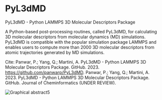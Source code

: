 # PyL3dMD
PyL3dMD - Python LAMMPS 3D Molecular Descriptors Package

A Python-based post-processing routines, called PyL3dMD, for calculating 3D molecular descriptors from molecular dynamics (MD) simulations. PyL3dMD is compatible with the popular simulation package LAMMPS and enables users to compute more than 2000 3D molecular descriptors from atomic trajectories generated by MD simulations.

Cite:
Panwar, P.; Yang, Q.; Martini, A. PyL3dMD - Python LAMMPS 3D Molecular Descriptors Package. GitHub. 2023. https://github.com/panwarp/PyL3dMD.
Panwar, P.; Yang, Q.; Martini, A. 2023. PyL3dMD - Python LAMMPS 3D Molecular Descriptors Package. GitHub. Journal of Cheminformatics (UNDER REVIEW).



![Graphical abstract5](https://user-images.githubusercontent.com/43221759/218271367-85d6fffb-56eb-4106-b5ff-861a3140425d.png)

